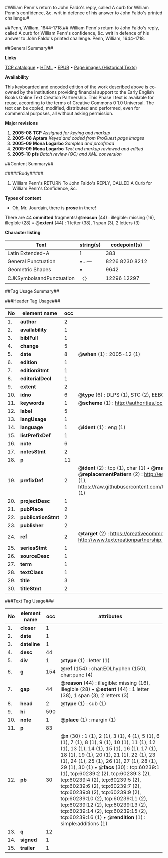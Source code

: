 #William Penn's return to John Faldo's reply, called A curb for William Penn's confidence, &c. writ in defence of his answer to John Faldo's printed challenge.#

##Penn, William, 1644-1718.##
William Penn's return to John Faldo's reply, called A curb for William Penn's confidence, &c. writ in defence of his answer to John Faldo's printed challenge.
Penn, William, 1644-1718.

##General Summary##

**Links**

[TCP catalogue](http://www.ota.ox.ac.uk/tcp/)  • 
[HTML](http://tei.it.ox.ac.uk/tcp/Texts-HTML/free/A54/A54205.html)  • 
[EPUB](http://tei.it.ox.ac.uk/tcp/Texts-EPUB/free/A54/A54205.epub) • 
[Page images (Historical Texts)](https://data.historicaltexts.jisc.ac.uk/view?pubId=eebo-12361483e&pageId=eebo-12361483e-60239-1)

**Availability**

This keyboarded and encoded edition of the
	       work described above is co-owned by the institutions
	       providing financial support to the Early English Books
	       Online Text Creation Partnership. This Phase I text is
	       available for reuse, according to the terms of Creative
	       Commons 0 1.0 Universal. The text can be copied,
	       modified, distributed and performed, even for
	       commercial purposes, all without asking permission.

**Major revisions**

1. __2005-08__ __TCP__ *Assigned for keying and markup*
1. __2005-08__ __Aptara__ *Keyed and coded from ProQuest page images*
1. __2005-09__ __Mona Logarbo__ *Sampled and proofread*
1. __2005-09__ __Mona Logarbo__ *Text and markup reviewed and edited*
1. __2005-10__ __pfs__ *Batch review (QC) and XML conversion*

##Content Summary##

#####Body#####

1. William Penn's
RETURN
To John Faldo's
REPLY,
CALLED
A Curb for William Penn's Confidence, &c.

**Types of content**

  * Oh, Mr. Jourdain, there is **prose** in there!

There are 44 **ommitted** fragments! 
 @__reason__ (44) : illegible: missing (16), illegible (28)  •  @__extent__ (44) : 1 letter (38), 1 span (3), 2 letters (3)

**Character listing**


|Text|string(s)|codepoint(s)|
|---|---|---|
|Latin Extended-A|ſ|383|
|General Punctuation|•…—|8226 8230 8212|
|Geometric Shapes|▪|9642|
|CJKSymbolsandPunctuation|〈〉|12296 12297|

##Tag Usage Summary##

###Header Tag Usage###

|No|element name|occ|attributes|
|---|---|---|---|
|1.|__author__|2||
|2.|__availability__|1||
|3.|__biblFull__|1||
|4.|__change__|5||
|5.|__date__|8| @__when__ (1) : 2005-12 (1)|
|6.|__edition__|1||
|7.|__editionStmt__|1||
|8.|__editorialDecl__|1||
|9.|__extent__|2||
|10.|__idno__|6| @__type__ (6) : DLPS (1), STC (2), EEBO-CITATION (1), OCLC (1), VID (1)|
|11.|__keywords__|1| @__scheme__ (1) : http://authorities.loc.gov/ (1)|
|12.|__label__|5||
|13.|__langUsage__|1||
|14.|__language__|1| @__ident__ (1) : eng (1)|
|15.|__listPrefixDef__|1||
|16.|__note__|6||
|17.|__notesStmt__|2||
|18.|__p__|11||
|19.|__prefixDef__|2| @__ident__ (2) : tcp (1), char (1)  •  @__matchPattern__ (2) : ([0-9\-]+):([0-9IVX]+) (1), (.+) (1)  •  @__replacementPattern__ (2) : http://eebo.chadwyck.com/downloadtiff?vid=$1&page=$2 (1), https://raw.githubusercontent.com/textcreationpartnership/Texts/master/tcpchars.xml#$1 (1)|
|20.|__projectDesc__|1||
|21.|__pubPlace__|2||
|22.|__publicationStmt__|2||
|23.|__publisher__|2||
|24.|__ref__|2| @__target__ (2) : https://creativecommons.org/publicdomain/zero/1.0/ (1), http://www.textcreationpartnership.org/docs/. (1)|
|25.|__seriesStmt__|1||
|26.|__sourceDesc__|1||
|27.|__term__|1||
|28.|__textClass__|1||
|29.|__title__|3||
|30.|__titleStmt__|2||


###Text Tag Usage###

|No|element name|occ|attributes|
|---|---|---|---|
|1.|__closer__|1||
|2.|__date__|1||
|3.|__dateline__|1||
|4.|__desc__|44||
|5.|__div__|1| @__type__ (1) : letter (1)|
|6.|__g__|154| @__ref__ (154) : char:EOLhyphen (150), char:punc (4)|
|7.|__gap__|44| @__reason__ (44) : illegible: missing (16), illegible (28)  •  @__extent__ (44) : 1 letter (38), 1 span (3), 2 letters (3)|
|8.|__head__|2| @__type__ (1) : sub (1)|
|9.|__hi__|590||
|10.|__note__|1| @__place__ (1) : margin (1)|
|11.|__p__|83||
|12.|__pb__|30| @__n__ (30) : 1 (1), 2 (1), 3 (1), 4 (1), 5 (1), 6 (1), 7 (1), 8 (1), 9 (1), 10 (1), 11 (1), 12 (1), 13 (1), 14 (1), 15 (1), 16 (1), 17 (1), 18 (1), 19 (1), 20 (1), 21 (1), 22 (1), 23 (1), 24 (1), 25 (1), 26 (1), 27 (1), 28 (1), 29 (1), 30 (1)  •  @__facs__ (30) : tcp:60239:1 (1), tcp:60239:2 (2), tcp:60239:3 (2), tcp:60239:4 (2), tcp:60239:5 (2), tcp:60239:6 (2), tcp:60239:7 (2), tcp:60239:8 (2), tcp:60239:9 (2), tcp:60239:10 (2), tcp:60239:11 (2), tcp:60239:12 (2), tcp:60239:13 (2), tcp:60239:14 (2), tcp:60239:15 (2), tcp:60239:16 (1)  •  @__rendition__ (1) : simple:additions (1)|
|13.|__q__|12||
|14.|__signed__|1||
|15.|__trailer__|1||
